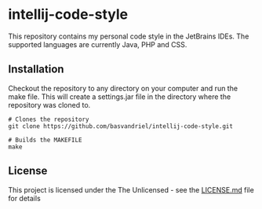 # intellij-code-style

This repository contains my personal code style in the JetBrains IDEs.
The supported languages are currently Java, PHP and CSS.

## Installation

Checkout the repository to any directory on your computer and run the make file.
This will create a settings.jar file in the directory where the repository was cloned to.

```shell
# Clones the repository
git clone https://github.com/basvandriel/intellij-code-style.git

# Builds the MAKEFILE
make
```

## License

This project is licensed under the The Unlicensed - see the [LICENSE.md](LICENSE.md) file for details 